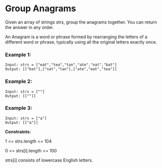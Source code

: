 # Group Anagrams

Given an array of strings strs, group the anagrams together. You can return the answer in any order.

An Anagram is a word or phrase formed by rearranging the letters of a different word or phrase, typically using all the original letters exactly once.

 

### Example 1:
```
Input: strs = ["eat","tea","tan","ate","nat","bat"]
Output: [["bat"],["nat","tan"],["ate","eat","tea"]]
```

### Example 2:
```
Input: strs = [""]
Output: [[""]]
```
### Example 3:
```
Input: strs = ["a"]
Output: [["a"]]
```
 

**Constraints:**

1 <= strs.length <= 104

0 <= strs[i].length <= 100

strs[i] consists of lowercase English letters.
